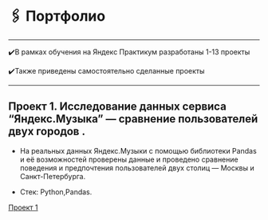 # 🖇 Портфолио
---

✔️В рамках обучения на Яндекс Практикум разработаны 1-13 проекты 

✔️Также приведены самостоятельно сделанные проекты 

---
##  Проект 1. Исследование данных сервиса “Яндекс.Музыка” — сравнение пользователей двух городов . 

* На реальных данных Яндекс.Музыки c помощью библиотеки Pandas и её возможностей проверены данные и проведено сравнение поведения и предпочтения пользователей двух столиц — Москвы и Санкт-Петербурга.

* Стек: Python,Pandas.

<a href="[https://github.com/konchikovamarina/yandex-practicum-projects/tree/main/Проект%201/](https://github.com/nastyaspec/Portfolio/blob/main/01.%20%D0%AF%D0%BD%D0%B4%D0%B5%D0%BA%D1%81%20%D0%9C%D1%83%D0%B7%D1%8B%D0%BA%D0%B0/%D0%9F%D1%80%D0%BE%D0%B5%D0%BA%D1%82%201.ipynb)" target="_blank">Проект 1</a>
